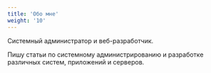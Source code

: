 ```yaml
---
title: 'Обо мне'
weight: '10'
---
```


Системный администратор и веб-разработчик.

Пишу статьи по системному администрированию и разработке различных систем, приложений и серверов.
